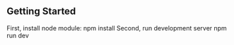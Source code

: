 ## Getting Started

First, install node module:
npm install
Second, run development server
npm run dev
